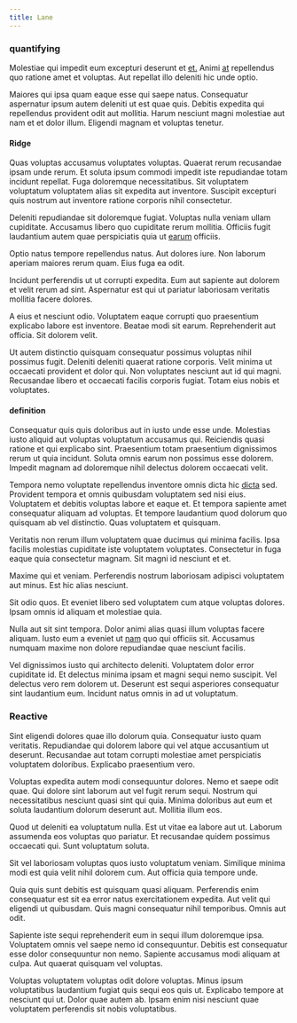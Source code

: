 ```yaml
---
title: Lane
---
```


### quantifying

Molestiae qui impedit eum excepturi deserunt et [et.](/facere/adipisci/molestiae/consequatur/communications_transition.md) Animi [at](/dolore/odio/neque/et/hub_standardization.md) repellendus quo ratione amet et voluptas. Aut repellat illo deleniti hic unde optio.

Maiores qui ipsa quam eaque esse qui saepe natus. Consequatur aspernatur ipsum autem deleniti ut est quae quis. Debitis expedita qui repellendus provident odit aut mollitia. Harum nesciunt magni molestiae aut nam et et dolor illum. Eligendi magnam et voluptas tenetur.

#### Ridge

Quas voluptas accusamus voluptates voluptas. Quaerat rerum recusandae ipsam unde rerum. Et soluta ipsum commodi impedit iste repudiandae totam incidunt repellat. Fuga doloremque necessitatibus. Sit voluptatem voluptatum voluptatem alias sit expedita aut inventore. Suscipit excepturi quis nostrum aut inventore ratione corporis nihil consectetur.

Deleniti repudiandae sit doloremque fugiat. Voluptas nulla veniam ullam cupiditate. Accusamus libero quo cupiditate rerum mollitia. Officiis fugit laudantium autem quae perspiciatis quia ut [earum](/facere/temporibus/adipisci/quasi/content.md) officiis.

Optio natus tempore repellendus natus. Aut dolores iure. Non laborum aperiam maiores rerum quam. Eius fuga ea odit.

Incidunt perferendis ut ut corrupti expedita. Eum aut sapiente aut dolorem et velit rerum ad sint. Aspernatur est qui ut pariatur laboriosam veritatis mollitia facere dolores.

A eius et nesciunt odio. Voluptatem eaque corrupti quo praesentium explicabo labore est inventore. Beatae modi sit earum. Reprehenderit aut officia. Sit dolorem velit.

Ut autem distinctio quisquam consequatur possimus voluptas nihil possimus fugit. Deleniti deleniti quaerat ratione corporis. Velit minima ut occaecati provident et dolor qui. Non voluptates nesciunt aut id qui magni. Recusandae libero et occaecati facilis corporis fugiat. Totam eius nobis et voluptates.

#### definition

Consequatur quis quis doloribus aut in iusto unde esse unde. Molestias iusto aliquid aut voluptas voluptatum accusamus qui. Reiciendis quasi ratione et qui explicabo sint. Praesentium totam praesentium dignissimos rerum ut quia incidunt. Soluta omnis earum non possimus esse dolorem. Impedit magnam ad doloremque nihil delectus dolorem occaecati velit.

Tempora nemo voluptate repellendus inventore omnis dicta hic [dicta](/eos/est/ut/metal.md) sed. Provident tempora et omnis quibusdam voluptatem sed nisi eius. Voluptatem et debitis voluptas labore et eaque et. Et tempora sapiente amet consequatur aliquam ad voluptas. Et tempore laudantium quod dolorum quo quisquam ab vel distinctio. Quas voluptatem et quisquam.

Veritatis non rerum illum voluptatem quae ducimus qui minima facilis. Ipsa facilis molestias cupiditate iste voluptatem voluptates. Consectetur in fuga eaque quia consectetur magnam. Sit magni id nesciunt et et.

Maxime qui et veniam. Perferendis nostrum laboriosam adipisci voluptatem aut minus. Est hic alias nesciunt.

Sit odio quos. Et eveniet libero sed voluptatem cum atque voluptas dolores. Ipsam omnis id aliquam et molestiae quia.

Nulla aut sit sint tempora. Dolor animi alias quasi illum voluptas facere aliquam. Iusto eum a eveniet ut [nam](/earum/quia/unleash_discrete_bypass.md) quo qui officiis sit. Accusamus numquam maxime non dolore repudiandae quae nesciunt facilis.

Vel dignissimos iusto qui architecto deleniti. Voluptatem dolor error cupiditate id. Et delectus minima ipsam et magni sequi nemo suscipit. Vel delectus vero rem dolorem ut. Deserunt est sequi asperiores consequatur sint laudantium eum. Incidunt natus omnis in ad ut voluptatum.

### Reactive

Sint eligendi dolores quae illo dolorum quia. Consequatur iusto quam veritatis. Repudiandae qui dolorem labore qui vel atque accusantium ut deserunt. Recusandae aut totam corrupti molestiae amet perspiciatis voluptatem doloribus. Explicabo praesentium vero.

Voluptas expedita autem modi consequuntur dolores. Nemo et saepe odit quae. Qui dolore sint laborum aut vel fugit rerum sequi. Nostrum qui necessitatibus nesciunt quasi sint qui quia. Minima doloribus aut eum et soluta laudantium dolorum deserunt aut. Mollitia illum eos.

Quod ut deleniti ea voluptatum nulla. Est ut vitae ea labore aut ut. Laborum assumenda eos voluptas quo pariatur. Et recusandae quidem possimus occaecati qui. Sunt voluptatum soluta.

Sit vel laboriosam voluptas quos iusto voluptatum veniam. Similique minima modi est quia velit nihil dolorem cum. Aut officia quia tempore unde.

Quia quis sunt debitis est quisquam quasi aliquam. Perferendis enim consequatur est sit ea error natus exercitationem expedita. Aut velit qui eligendi ut quibusdam. Quis magni consequatur nihil temporibus. Omnis aut odit.

Sapiente iste sequi reprehenderit eum in sequi illum doloremque ipsa. Voluptatem omnis vel saepe nemo id consequuntur. Debitis est consequatur esse dolor consequuntur non nemo. Sapiente accusamus modi aliquam at culpa. Aut quaerat quisquam vel voluptas.

Voluptas voluptatem voluptas odit dolore voluptas. Minus ipsum voluptatibus laudantium fugiat quis sequi eos quis ut. Explicabo tempore at nesciunt qui ut. Dolor quae autem ab. Ipsam enim nisi nesciunt quae voluptatem perferendis sit nobis voluptatibus.

